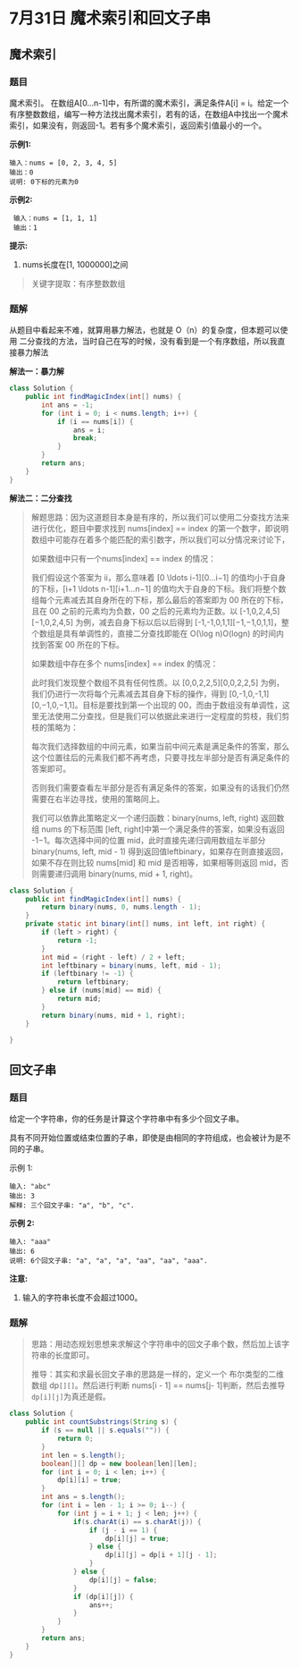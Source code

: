 # 7月31日 魔术索引和回文子串

## 魔术索引

### 题目

魔术索引。 在数组A[0...n-1]中，有所谓的魔术索引，满足条件A[i] = i。给定一个有序整数数组，编写一种方法找出魔术索引，若有的话，在数组A中找出一个魔术索引，如果没有，则返回-1。若有多个魔术索引，返回索引值最小的一个。

**示例1:**

```
输入：nums = [0, 2, 3, 4, 5]
输出：0
说明: 0下标的元素为0
```

**示例2:**

```
 输入：nums = [1, 1, 1]
 输出：1
```

**提示:**

1. nums长度在[1, 1000000]之间

> 关键字提取：有序整数数组

### 题解

从题目中看起来不难，就算用暴力解法，也就是 O（n）的复杂度，但本题可以使用 二分查找的方法，当时自己在写的时候，没有看到是一个有序数组，所以我直接暴力解法

**解法一：暴力解**

```java
class Solution {
    public int findMagicIndex(int[] nums) {
        int ans = -1;
        for (int i = 0; i < nums.length; i++) {
            if (i == nums[i]) {
                ans = i;
                break;
            }
        }
        return ans;
    }
}
```

**解法二：二分查找**

> 解题思路：因为这道题目本身是有序的，所以我们可以使用二分查找方法来进行优化，题目中要求找到 nums[index] == index 的第一个数字，即说明数组中可能存在着多个能匹配的索引数字，所以我们可以分情况来讨论下，
>
> 如果数组中只有一个nums[index] == index 的情况：
>
> 我们假设这个答案为 ii，那么意味着 [0 \ldots i-1][0…i−1] 的值均小于自身的下标，[i+1 \ldots n-1][i+1…n−1] 的值均大于自身的下标。我们将整个数组每个元素减去其自身所在的下标，那么最后的答案即为 00 所在的下标，且在 00 之前的元素均为负数，00 之后的元素均为正数。以 [-1,0,2,4,5][−1,0,2,4,5] 为例，减去自身下标以后以后得到 [-1,-1,0,1,1][−1,−1,0,1,1]，整个数组是具有单调性的，直接二分查找即能在 O(\log n)O(logn) 的时间内找到答案 00 所在的下标。
>
> 如果数组中存在多个 nums[index] == index 的情况：
>
> 此时我们发现整个数组不具有任何性质。以 [0,0,2,2,5][0,0,2,2,5] 为例，我们仍进行一次将每个元素减去其自身下标的操作，得到 [0,-1,0,-1,1][0,−1,0,−1,1]。目标是要找到第一个出现的 00，而由于数组没有单调性，这里无法使用二分查找，但是我们可以依据此来进行一定程度的剪枝，我们剪枝的策略为：
>
> 每次我们选择数组的中间元素，如果当前中间元素是满足条件的答案，那么这个位置往后的元素我们都不再考虑，只要寻找左半部分是否有满足条件的答案即可。
>
> 否则我们需要查看左半部分是否有满足条件的答案，如果没有的话我们仍然需要在右半边寻找，使用的策略同上。
>
> 我们可以依靠此策略定义一个递归函数：binary(nums, left, right) 返回数组 nums 的下标范围 [left, right]中第一个满足条件的答案，如果没有返回 -1−1。每次选择中间的位置 mid，此时直接先递归调用数组左半部分 binary(nums, left, mid - 1) 得到返回值leftbinary，如果存在则直接返回，如果不存在则比较 nums[mid] 和 mid 是否相等，如果相等则返回 mid，否则需要递归调用 binary(nums, mid + 1, right)。
>



```java
class Solution {
    public int findMagicIndex(int[] nums) {
        return binary(nums, 0, nums.length - 1);
    }
    private static int binary(int[] nums, int left, int right) {
        if (left > right) {
            return -1;
        }
        int mid = (right - left) / 2 + left;
        int leftbinary = binary(nums, left, mid - 1);
        if (leftbinary != -1) {
            return leftbinary;
        } else if (nums[mid] == mid) {
            return mid;
        }
        return binary(nums, mid + 1, right);
    }

}
```

## 回文子串

### 题目

给定一个字符串，你的任务是计算这个字符串中有多少个回文子串。

具有不同开始位置或结束位置的子串，即使是由相同的字符组成，也会被计为是不同的子串。

示例 1:

```
输入: "abc"
输出: 3
解释: 三个回文子串: "a", "b", "c".
```

**示例 2:**

```
输入: "aaa"
输出: 6
说明: 6个回文子串: "a", "a", "a", "aa", "aa", "aaa".
```

**注意:**

1. 输入的字符串长度不会超过1000。

### 题解

> 思路：用动态规划思想来求解这个字符串中的回文子串个数，然后加上该字符串的长度即可。
>
> 推导：其实和求最长回文子串的思路是一样的，定义一个 布尔类型的二维数组 dp`[][]`。然后进行判断 nums[i - 1] == nums[j- 1]判断，然后去推导 `dp[i][j]`为真还是假。

```java
class Solution {
    public int countSubstrings(String s) {
        if (s == null || s.equals("")) {
            return 0;
        }
        int len = s.length();
        boolean[][] dp = new boolean[len][len];
        for (int i = 0; i < len; i++) {
            dp[i][i] = true;
        }
        int ans = s.length();
        for (int i = len - 1; i >= 0; i--) {
            for (int j = i + 1; j < len; j++) {
                if(s.charAt(i) == s.charAt(j)) {
                    if (j - i == 1) {
                        dp[i][j] = true;
                    } else {
                        dp[i][j] = dp[i + 1][j - 1];
                    }
                } else {
                    dp[i][j] = false;
                }
                if (dp[i][j]) {
                    ans++;
                }
            }
        }
        return ans;
    }
}
```



